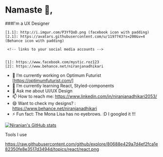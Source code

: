 # Namaste 🙏, 
###I'm a UX Designer 


   
    [1.1]: http://i.imgur.com/P3YfQoD.png (facebook icon with padding)
    [2.1]: https://avatars.githubusercontent.com/u/1197743?s=200&v=4 (Behance icon with padding)
    
     <!-- links to your social media accounts -->

 
    [1]: https://www.facebook.com/mystic.roz123
    [2]: https://www.behance.net/niranjanadhikari



- 🔭 I’m currently working on Optimum Futurist [https://optimumfuturist.com/]
- 🌱 I’m currently learning React, Styled-components
- 💬 Ask me about UI/UX Design
- 📫 How to reach me: https://www.linkedin.com/in/niranjanadhikari2053/ 
- 😄 Want to check my designs? : https://www.behance.net/niranjanadhikari
- ⚡ Fun fact: The Mona Lisa has no eyebrows. :D I googled it !!! 

[![Niranjan's GitHub stats](https://github-readme-stats.vercel.app/api?username=niranjanadhikari&?count_private=true&show_icons=true)](https://github.com/anuraghazra/github-readme-stats)


Tools I use

https://raw.githubusercontent.com/github/explore/80688e429a7d4ef2fca1e82350fe8e3517d3494d/topics/react/react.png


